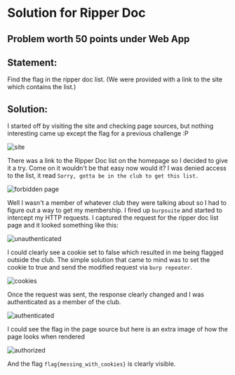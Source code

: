 # Solution for Ripper Doc

## Problem worth 50 points under Web App
## Statement:
Find the flag in the ripper doc list.
(We were provided with a link to the site which contains the list.)

## Solution:
I started off by visiting the site and checking page sources, but nothing interesting came up except the flag for a previous challenge :P 

![site](images/siteview.png)

There was a link to the Ripper Doc list on the homepage so I decided to give it a try. Come on it wouldn't be that easy now would it? I was denied access to the list, it read ```Sorry, gotta be in the club to get this list.``` 

![forbidden page](images/forbidden%20page.png)

Well I wasn't a member of whatever club they were talking about so I had to figure out a way to get my membership. I fired up ```burpsuite``` and started to intercept my HTTP requests. I captured the request for the ripper doc list page and it looked something like this:

![unauthenticated](images/unauthenticated.png)

I could clearly see a cookie set to false which resulted in me being flagged outside the club. The simple solution that came to mind was to set the cookie to true and send the modified request via ```burp repeater```.

![cookies](images/cookies.png)

Once the request was sent, the response clearly changed and I was authenticated as a member of the club.

![authenticated](images/authenticated.png)

I could see the flag in the page source but here is an extra image of how the page looks when rendered

![authorized](images/authorized.png)

And the flag ```flag{messing_with_cookies}``` is clearly visible. 
